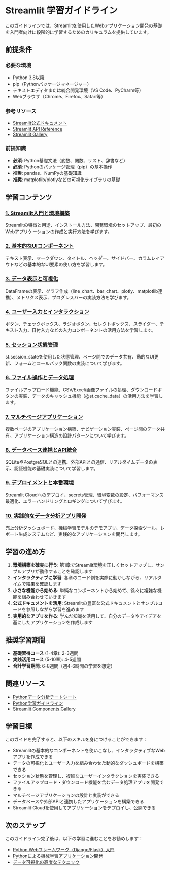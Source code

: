# Streamlit 学習ガイドライン

このガイドラインでは、Streamlitを使用したWebアプリケーション開発の基礎を入門者向けに段階的に学習するためのカリキュラムを提供しています。

## 前提条件
### 必要な環境
- Python 3.8以降
- pip（Pythonパッケージマネージャー）
- テキストエディタまたは統合開発環境（VS Code、PyCharm等）
- Webブラウザ（Chrome、Firefox、Safari等）

### 参考リソース
- [Streamlit公式ドキュメント](https://docs.streamlit.io/)
- [Streamlit API Reference](https://docs.streamlit.io/library/api-reference)
- [Streamlit Gallery](https://streamlit.io/gallery)

### 前提知識
- **必須**: Python基礎文法（変数、関数、リスト、辞書など）
- **必須**: Pythonのパッケージ管理（pip）の基本操作
- **推奨**: pandas、NumPyの基礎知識
- **推奨**: matplotlib/plotlyなどの可視化ライブラリの基礎

## 学習コンテンツ
### [1. Streamlit入門と環境構築](https://fcircle-biz.github.io/guide/python-ecosystem/streamlit/streamlit-learning-material-1.html)
Streamlitの特徴と用途、インストール方法、開発環境のセットアップ、最初のWebアプリケーションの作成と実行方法を学びます。

### [2. 基本的なUIコンポーネント](https://fcircle-biz.github.io/guide/python-ecosystem/streamlit/streamlit-learning-material-2.html)
テキスト表示、マークダウン、タイトル、ヘッダー、サイドバー、カラムレイアウトなどの基本的なUI要素の使い方を学習します。

### [3. データ表示と可視化](https://fcircle-biz.github.io/guide/python-ecosystem/streamlit/streamlit-learning-material-3.html)
DataFrameの表示、グラフ作成（line_chart、bar_chart、plotly、matplotlib連携）、メトリクス表示、プログレスバーの実装方法を学びます。

### [4. ユーザー入力とインタラクション](https://fcircle-biz.github.io/guide/python-ecosystem/streamlit/streamlit-learning-material-4.html)
ボタン、チェックボックス、ラジオボタン、セレクトボックス、スライダー、テキスト入力、日付入力などの入力コンポーネントの活用方法を学習します。

### [5. セッション状態管理](https://fcircle-biz.github.io/guide/python-ecosystem/streamlit/streamlit-learning-material-5.html)
st.session_stateを使用した状態管理、ページ間でのデータ共有、動的なUI更新、フォームとコールバック関数の実装について学びます。

### [6. ファイル操作とデータ処理](https://fcircle-biz.github.io/guide/python-ecosystem/streamlit/streamlit-learning-material-6.html)
ファイルアップロード機能、CSV/Excel/画像ファイルの処理、ダウンロードボタンの実装、データのキャッシュ機能（@st.cache_data）の活用方法を学習します。

### [7. マルチページアプリケーション](https://fcircle-biz.github.io/guide/python-ecosystem/streamlit/streamlit-learning-material-7.html)
複数ページのアプリケーション構築、ナビゲーション実装、ページ間のデータ共有、アプリケーション構造の設計パターンについて学びます。

### [8. データベース連携とAPI統合](https://fcircle-biz.github.io/guide/python-ecosystem/streamlit/streamlit-learning-material-8.html)
SQLiteやPostgreSQLとの連携、外部APIとの通信、リアルタイムデータの表示、認証機能の基礎実装について学習します。

### [9. デプロイメントと本番環境](https://fcircle-biz.github.io/guide/python-ecosystem/streamlit/streamlit-learning-material-9.html)
Streamlit Cloudへのデプロイ、secrets管理、環境変数の設定、パフォーマンス最適化、エラーハンドリングとロギングについて学びます。

### [10. 実践的なデータ分析アプリ開発](https://fcircle-biz.github.io/guide/python-ecosystem/streamlit/streamlit-learning-material-10.html)
売上分析ダッシュボード、機械学習モデルのデモアプリ、データ探索ツール、レポート生成システムなど、実践的なアプリケーションを開発します。

## 学習の進め方
1. **環境構築を確実に行う**: 第1章でStreamlit環境を正しくセットアップし、サンプルアプリが動作することを確認します
2. **インタラクティブに学習**: 各章のコード例を実際に動かしながら、リアルタイムで結果を確認します
3. **小さな機能から始める**: 単純なコンポーネントから始めて、徐々に複雑な機能を組み合わせていきます
4. **公式ドキュメントを活用**: Streamlitの豊富な公式ドキュメントとサンプルコードを参照しながら学習を進めます
5. **実用的なアプリを作る**: 学んだ知識を活用して、自分のデータやアイデアを基にしたアプリケーションを作成します

## 推奨学習期間
- **基礎習得コース** (1-4章): 2-3週間
- **実践活用コース** (5-10章): 4-5週間
- **合計学習期間**: 6-8週間（週4-6時間の学習を想定）

## 関連リソース
- [Pythonデータ分析チートシート](https://fcircle-biz.github.io/cheatsheet/python/python-data-analysis-cheatsheet.html)
- [Python学習ガイドライン](https://fcircle-biz.github.io/guide/python-ecosystem/python/README.html)
- [Streamlit Components Gallery](https://streamlit.io/components)

## 学習目標
このガイドを完了すると、以下のスキルを身につけることができます：
- Streamlitの基本的なコンポーネントを使いこなし、インタラクティブなWebアプリを作成できる
- データの可視化とユーザー入力を組み合わせた動的なダッシュボードを構築できる
- セッション状態を管理し、複雑なユーザーインタラクションを実装できる
- ファイルアップロード・ダウンロード機能を含むデータ処理アプリを開発できる
- マルチページアプリケーションの設計と実装ができる
- データベースや外部APIと連携したアプリケーションを構築できる
- Streamlit Cloudを使用してアプリケーションをデプロイし、公開できる

## 次のステップ
このガイドライン完了後は、以下の学習に進むことをお勧めします：
- [Python Webフレームワーク（Django/Flask）入門](https://fcircle-biz.github.io/guide/python-ecosystem/web-frameworks/README.html)
- [Pythonによる機械学習アプリケーション開発](https://fcircle-biz.github.io/guide/data-analytics/ml-applications/README.html)
- [データ可視化の高度なテクニック](https://fcircle-biz.github.io/guide/data-analytics/advanced-visualization/README.html)